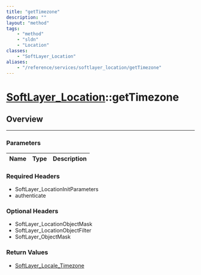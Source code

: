 ```yaml
---
title: "getTimezone"
description: ""
layout: "method"
tags:
    - "method"
    - "sldn"
    - "Location"
classes:
    - "SoftLayer_Location"
aliases:
    - "/reference/services/softlayer_location/getTimezone"
---
```

# [SoftLayer_Location](/reference/services/SoftLayer_Location)::getTimezone





## Overview 


-----

### Parameters 
|Name | Type | Description |
| --- | --- | --- |


### Required Headers
* SoftLayer_LocationInitParameters
* authenticate


### Optional Headers
* SoftLayer_LocationObjectMask
* SoftLayer_LocationObjectFilter
* SoftLayer_ObjectMask

### Return Values
* <a href='/reference/datatypes/SoftLayer_Locale_Timezone'>SoftLayer_Locale_Timezone </a>




